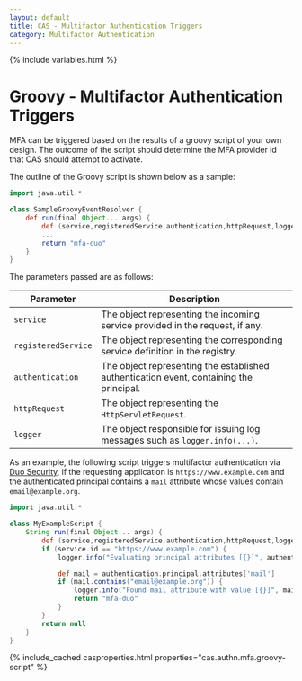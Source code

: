 ```yaml
---
layout: default
title: CAS - Multifactor Authentication Triggers
category: Multifactor Authentication
---
```


{% include variables.html %}

# Groovy - Multifactor Authentication Triggers

MFA can be triggered based on the results of a groovy script of your own design. The 
outcome of the script should determine the MFA provider id that CAS should attempt to activate.

The outline of the Groovy script is shown below as a sample:

```groovy
import java.util.*

class SampleGroovyEventResolver {
    def run(final Object... args) {
        def (service,registeredService,authentication,httpRequest,logger) = args
        ...
        return "mfa-duo"
    }
}
```

The parameters passed are as follows:

| Parameter           | Description                                                                             |
|---------------------|-----------------------------------------------------------------------------------------|
| `service`           | The object representing the incoming service provided in the request, if any.           |
| `registeredService` | The object representing the corresponding service definition in the registry.           |
| `authentication`    | The object representing the established authentication event, containing the principal. |
| `httpRequest`       | The object representing the `HttpServletRequest`.                                       |
| `logger`            | The object responsible for issuing log messages such as `logger.info(...)`.             |

As an example, the following script triggers multifactor authentication 
via [Duo Security](../mfa/DuoSecurity-Authentication.html), if the requesting application is `https://www.example.com` and 
the authenticated principal contains a `mail` attribute whose values contain `email@example.org`.

```groovy
import java.util.*

class MyExampleScript {
    String run(final Object... args) {
        def (service,registeredService,authentication,httpRequest,logger) = args
        if (service.id == "https://www.example.com") {
            logger.info("Evaluating principal attributes [{}]", authentication.principal.attributes)

            def mail = authentication.principal.attributes['mail']
            if (mail.contains("email@example.org")) {
                logger.info("Found mail attribute with value [{}]", mail)
                return "mfa-duo"
            }
        }
        return null
    }
}
```

{% include_cached casproperties.html properties="cas.authn.mfa.groovy-script" %}
